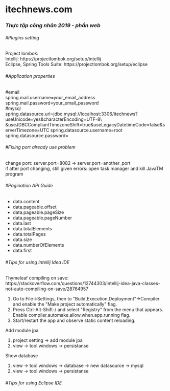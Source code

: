 # itechnews.com
<h3><i>Thực tập công nhân 2019 - phần web</i></h3>

<h6>#Plugins setting</h6>
<p>
Project lombok:<br>
Intellij: https://projectlombok.org/setup/intellij<br>
Eclipse, Spring Tools Suite: https://projectlombok.org/setup/eclipse 
</p>

<h6>#Application properties</h6>
<p>
#email<br>
spring.mail.username=your_email_address<br>
spring.mail.password=your_email_password
<br>#mysql<br>
spring.datasource.url=jdbc:mysql://localhost:3306/itechnews?useUnicode=yes&characterEncoding=UTF-8\
  &useJDBCCompliantTimezoneShift=true&useLegacyDatetimeCode=false&serverTimezone=UTC
spring.datasource.username=root<br>
spring.datasource.password=
</p>

<h6>#Fixing port already use problem</h6>
<p>
change port: server.port=8082 => server.port=another_port<br>
if after port changing, still given errors: open task manager and kill JavaTM program
</p>

<h6>#Pagination API Guide</h6>
<p>
<ul>
    <li>data.content</li>
    <li>data.pageable.offset</li>
    <li>data.pageable.pageSize</li>
    <li>data.pageable.pageNumber</li>
    <li>data.last</li>
    <li>data.totalElements</li>
    <li>data.totalPages</li>
    <li>data.size</li>
    <li>data.numberOfElements</li>
    <li>data.first</li>
</ul>
</p>

<h6>#Tips for using Intellij Idea IDE</h6>
<p>Thymeleaf compiling on save: https://stackoverflow.com/questions/12744303/intellij-idea-java-classes-not-auto-compiling-on-save/28764957<p>
<ol>
    <li>Go to File->Settings, then to "Build,Execution,Deployment"->Compiler and enable the "Make project automatically" flag.</li>
    <li>Press Ctrl-Alt-Shift-/ and select "Registry" from the menu that appears. Enable compiler.automake.allow.when.app.running flag.</li>
    <li>Start/restart the app and observe static content reloading.</li>
</ol>

<p>Add module jpa<p>
<ol>
    <li>project setting -> add module jpa</li>
    <li>view -> tool windows -> persistanse</li>
</ol>

<p>Show database<p>
<ol>
    <li>view -> tool windows -> database -> new datasource -> mysql</li>
    <li>view -> tool windows -> persistanse</li>
</ol>
<h6>#Tips for using Eclipse IDE</h6>